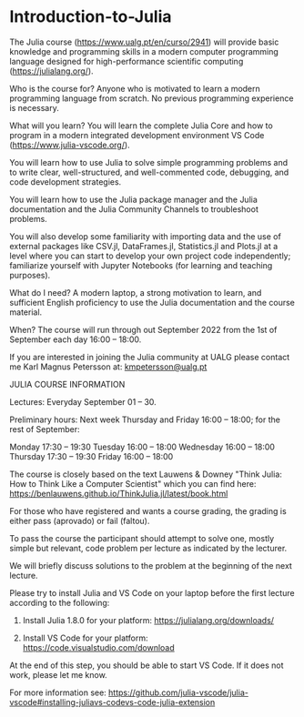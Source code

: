 # Introduction-to-Julia

The Julia course (https://www.ualg.pt/en/curso/2941) will provide basic knowledge and programming skills in a modern computer programming language designed for high-performance scientific computing (https://julialang.org/).

Who is the course for? Anyone who is motivated to learn a modern programming language from scratch. No previous programming experience is necessary. 

What will you learn? You will learn the complete Julia Core and how to program in a modern integrated development environment VS Code (https://www.julia-vscode.org/).

You will learn how to use Julia to solve simple programming problems and to write clear, well-structured, and well-commented code, debugging, and code development strategies.

You will learn how to use the Julia package manager and the Julia documentation and the Julia Community Channels to troubleshoot problems.

You will also develop some familiarity with importing data and the use of external packages like CSV.jl, DataFrames.jl, Statistics.jl and Plots.jl at a level where you can start to develop your own project code independently; familiarize yourself with Jupyter Notebooks (for learning and teaching purposes).

What do I need? A modern laptop, a strong motivation to learn, and sufficient English proficiency to use the Julia documentation and the course material.

When? The course will run through out September 2022 from the 1st of September each day 16:00 – 18:00.

If you are interested in joining the Julia community at UALG please contact me Karl Magnus Petersson at: kmpetersson@ualg.pt


JULIA COURSE INFORMATION

Lectures: Everyday September 01 – 30. 

Preliminary hours: Next week Thursday and Friday 16:00 – 18:00; for the rest of September:

Monday	17:30 – 19:30
Tuesday	16:00 – 18:00
Wednesday	16:00 – 18:00
Thursday	17:30 – 19:30
Friday		16:00 – 18:00

The course is closely based on the text Lauwens & Downey "Think Julia: How to Think Like a Computer Scientist" which you can find here: https://benlauwens.github.io/ThinkJulia.jl/latest/book.html

For those who have registered and wants a course grading, the grading is either pass (aprovado) or fail (faltou).

To pass the course the participant should attempt to solve one, mostly simple but relevant, code problem per lecture as indicated by the lecturer.

We will briefly discuss solutions to the problem at the beginning of the next lecture.

Please try to install Julia and VS Code on your laptop before the first lecture according to the following:

1. Install Julia 1.8.0 for your platform: https://julialang.org/downloads/

2. Install VS Code for your platform: https://code.visualstudio.com/download

At the end of this step, you should be able to start VS Code. If it does not work, please let me know. 

For more information see:
https://github.com/julia-vscode/julia-vscode#installing-juliavs-codevs-code-julia-extension 

